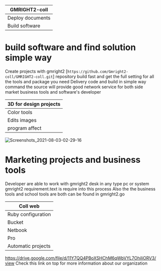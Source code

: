 
|   GMRIGHT2-coll   |
|-------------------|               
| Deploy documents  |
| Build software |
# build software and find solution simple way

Create projects with gmright2 [` https://github.com/Gmright2-coll/GMRIGHT2-coll.git `] repository build fast and get the full setting for all the tools and package you need 
Delivery code and build in simple way command the source will provide good network service for both side market business tools and software's developer

| 3D for design projects |
|------------------------|
| Color tools            |
| Edits images           |
| program affect       |

![Screenshots_2021-08-03-02-29-16](https://user-images.githubusercontent.com/67715829/127975593-9497e233-1791-47e3-867c-872131170502.png)



# Marketing projects and business tools 

Developer are able to work with gmright2 desk in any type pc or system gmright2 requirement.text is require into this process 
Also the the business tools and school tools are both can be found in gmright2.go 

| Coll web |
|----------|
| Ruby configuration |
| Bucket |
| Netbook |
| Pro |
| Automatic projects |
https://drive.google.com/file/d/11Y7QQ4PBoXSHChM6qWbVYL7OhiliORV3/view
Check this link on top for more information about our organization 
